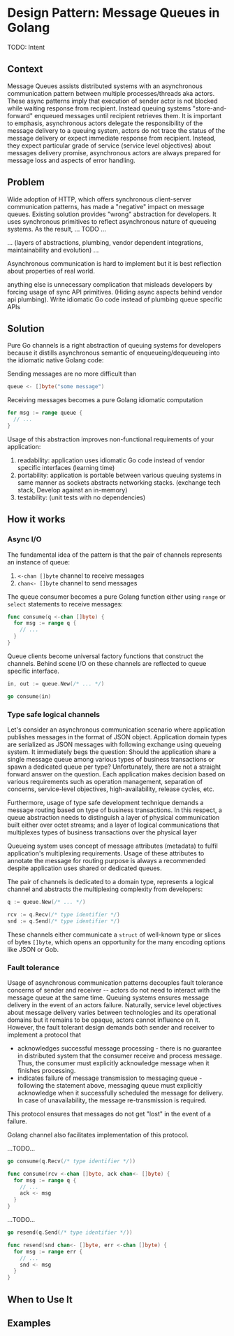 # Design Pattern: Message Queues in Golang

TODO: Intent 


## Context

Message Queues assists distributed systems with an asynchronous communication pattern between multiple processes/threads aka actors. These async patterns imply that execution of sender actor is not blocked while waiting response from recipient. Instead queuing systems "store-and-forward" enqueued messages until recipient retrieves them. It is important to emphasis, asynchronous actors delegate the responsibility of the message delivery to a queuing system, actors do not trace the status of the message delivery or expect immediate response from recipient. Instead, they expect particular grade of service (service level objectives) about messages delivery promise, asynchronous actors are always prepared for message loss and aspects of error handling.


## Problem 

Wide adoption of HTTP, which offers synchronous client-server communication patterns, has made a "negative" impact on message queues. Existing solution provides "wrong" abstraction for developers. It uses synchronous primitives to reflect asynchronous nature of queueing systems. As the result, ... TODO ...

... (layers of abstractions, plumbing, vendor dependent integrations, maintainability and evolution) ...

Asynchronous communication is hard to implement but it is best reflection about properties of real world.

anything else is unnecessary complication that misleads developers by forcing usage of sync API primitives. (Hiding async aspects behind vendor api plumbing). Write idiomatic Go code instead of plumbing queue specific APIs


## Solution

Pure Go channels is a right abstraction of queuing systems for developers because it distills asynchronous semantic of enqueueing/dequeueing into the idiomatic native Golang code:

Sending messages are no more difficult than
```go
queue <- []byte("some message")
```

Receiving messages becomes a pure Golang idiomatic computation
```go
for msg := range queue {
  // ...
}
```

Usage of this abstraction improves non-functional requirements of your application:

1. readability: application uses idiomatic Go code instead of vendor specific interfaces (learning time) 
2. portability: application is portable between various queuing systems in same manner as sockets abstracts networking stacks. (exchange tech stack, Develop against an in-memory)
3. testability: (unit tests with no dependencies)


## How it works

### Async I/O 

The fundamental idea of the pattern is that the pair of channels represents an instance of queue:
1. `<-chan []byte` channel to receive messages
2. `chan<- []byte` channel to send messages 

The queue consumer becomes a pure Golang function either using `range` or `select` statements to receive messages: 

```go
func consume(q <-chan []byte) {
  for msg := range q {
    // ...
  }
}
```

Queue clients become universal factory functions that construct the channels. Behind scene I/O on these channels are reflected to queue specific interface. 

```go
in, out := queue.New(/* ... */)

go consume(in)
```

### Type safe logical channels

Let's consider an asynchronous communication scenario where application publishes messages in the format of JSON object. Application domain types are serialized as JSON messages with following exchange using queueing system. It immediately begs the question: Should the application share a single message queue among various types of business transactions or spawn a dedicated queue per type? Unfortunately, there are not a straight forward answer on the question. Each application makes decision based on various requirements such as operation management, separation of concerns, service-level objectives, high-availability, release cycles, etc.

Furthermore, usage of type safe development technique demands a message routing based on type of business transactions. In this respect, a queue abstraction needs to distinguish a layer of physical communication built either over octet streams; and a layer of logical communications that multiplexes types of business transactions over the physical layer

Queueing system uses concept of message attributes (metadata) to fulfil application's multiplexing requirements. Usage of these attributes to annotate the message for routing purpose is always a recommended despite application uses shared or dedicated queues.

The pair of channels is dedicated to a domain type, represents a logical channel and abstracts the multiplexing complexity from developers: 

```go
q := queue.New(/* ... */)

rcv := q.Recv(/* type identifier */)
snd := q.Send(/* type identifier */)
```

These channels either communicate a `struct` of well-known type or slices of bytes `[]byte`, which opens an opportunity for the many encoding options like JSON or Gob.


### Fault tolerance

Usage of asynchronous communication patterns decouples fault tolerance concerns of sender and receiver -- actors do not need to interact with the message queue at the same time. Queuing systems ensures message delivery in the event of an actors failure. Naturally, service level objectives about message delivery varies between technologies and its operational domains but it remains to be opaque, actors cannot influence on it. However, the fault tolerant design demands both sender and receiver to implement a protocol that
* acknowledges successful message processing - there is no guarantee in distributed system that the consumer receive and process message. Thus, the consumer must explicitly acknowledge message when it finishes processing.
* indicates failure of message transmission to messaging queue - following the statement above, messaging queue must explicitly acknowledge when it successfully scheduled the message for delivery. In case of unavailability, the message re-transmission is required. 

This protocol ensures that messages do not get "lost" in the event of a failure. 

Golang channel also facilitates implementation of this protocol. 

...TODO...
```go
go consume(q.Recv(/* type identifier */))

func consume(rcv <-chan []byte, ack chan<- []byte) {
  for msg := range q {
    // ...
    ack <- msg
  }
}
```

...TODO...
```go
go resend(q.Send(/* type identifier */))

func resend(snd chan<- []byte, err <-chan []byte) {
  for msg := range err {
    // ...
    snd <- msg
  }
}
```

## When to Use It



## Examples
